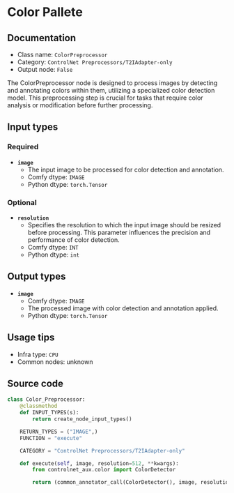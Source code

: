 # Color Pallete
## Documentation
- Class name: `ColorPreprocessor`
- Category: `ControlNet Preprocessors/T2IAdapter-only`
- Output node: `False`

The ColorPreprocessor node is designed to process images by detecting and annotating colors within them, utilizing a specialized color detection model. This preprocessing step is crucial for tasks that require color analysis or modification before further processing.
## Input types
### Required
- **`image`**
    - The input image to be processed for color detection and annotation.
    - Comfy dtype: `IMAGE`
    - Python dtype: `torch.Tensor`
### Optional
- **`resolution`**
    - Specifies the resolution to which the input image should be resized before processing. This parameter influences the precision and performance of color detection.
    - Comfy dtype: `INT`
    - Python dtype: `int`
## Output types
- **`image`**
    - Comfy dtype: `IMAGE`
    - The processed image with color detection and annotation applied.
    - Python dtype: `torch.Tensor`
## Usage tips
- Infra type: `CPU`
- Common nodes: unknown


## Source code
```python
class Color_Preprocessor:
    @classmethod
    def INPUT_TYPES(s):
        return create_node_input_types()

    RETURN_TYPES = ("IMAGE",)
    FUNCTION = "execute"

    CATEGORY = "ControlNet Preprocessors/T2IAdapter-only"

    def execute(self, image, resolution=512, **kwargs):
        from controlnet_aux.color import ColorDetector

        return (common_annotator_call(ColorDetector(), image, resolution=resolution), )

```
